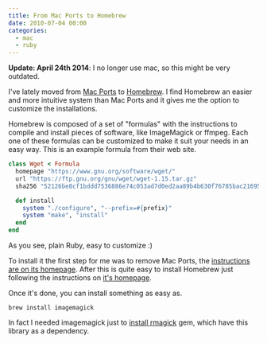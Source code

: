 ```yaml
---
title: From Mac Ports to Homebrew
date: 2010-07-04 00:00
categories:
  - mac
  - ruby
---
```


**Update: April 24th 2014**: I no longer use mac, so this might be very outdated.

I've lately moved from [Mac Ports](http://www.macports.org/) to
[Homebrew](http://github.com/mxcl/homebrew). I find Homebrew an easier and more
intuitive system than Mac Ports and it gives me the option to customize the
installations.

Homebrew is composed of a set of "formulas" with the instructions to compile
and install pieces of software, like ImageMagick or ffmpeg. Each one of these
formulas can be customized to make it suit your needs in an easy way. This is
an example formula from their web site.

```ruby
class Wget < Formula
  homepage "https://www.gnu.org/software/wget/"
  url "https://ftp.gnu.org/gnu/wget/wget-1.15.tar.gz"
  sha256 "52126be8cf1bddd7536886e74c053ad7d0ed2aa89b4b630f76785bac21695fcd"

  def install
    system "./configure", "--prefix=#{prefix}"
    system "make", "install"
  end
end
```

As you see, plain Ruby, easy to customize :)

To install it the first step for me was to remove Mac Ports, the [instructions are on its homepage](http://guide.macports.org/chunked/installing.macports.uninstalling.html).
After this is quite easy to install Homebrew just following the instructions on
[it's homepage](http://wiki.github.com/mxcl/homebrew/installation).

Once it's done, you can install something as easy as.

`brew install imagemagick`

In fact I needed imagemagick just to [install rmagick](http://rmagick.rubyforge.org/install-faq.html) gem, which have this
library as a dependency.

